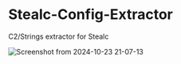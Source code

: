 # Stealc-Config-Extractor
C2/Strings extractor for Stealc

![Screenshot from 2024-10-23 21-07-13](https://github.com/user-attachments/assets/d7707026-ebd0-4987-81d8-444e2d0005c3)
